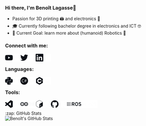 ### Hi there, I'm Benoît Lagasse👋
- Passion for 3D printing 🖨️ and electronics 🔌
- 🎓 Currently following bachelor degree in electronics and ICT 🤓
- 🥅 Current Goal: learn more about (humanoid) Robotics 🤖

### Connect with me:

[<img align="left" alt="YouTube" width="25px" src="/icons/youtube.png" />][youtube]
[<img align="left" alt="YouTube" width="25px" src="/icons/youtube_w.png" />][youtube]

[<img align="left" alt="Twitter" width="25px" src="/icons/twitter.png" />][twitter]
[<img align="left" alt="Twitter" width="25px" src="/icons/twitter_w.png" />][twitter]

[<img align="left" alt="LinkedIn" width="25px" src="/icons/linkedin.png" />][linkedin]
[<img align="left" alt="LinkedIn" width="25px" src="/icons/linkedin_w.png" />][linkedin]

<br />

### Languages:

<img align="left" alt="Python"     height="25px" src="/icons/python.png" />
<img align="left" alt="Python"     height="25px" src="/icons/python_w.png" />

<img align="left" alt="C#"     height="25px" src="/icons/csharp.png" />
<img align="left" alt="C#"     height="25px" src="/icons/csharp_w.png" />

<img align="left" alt="C++"     height="25px" src="/icons/cplusplus.png" />
<img align="left" alt="C++"     height="25px" src="/icons/cplusplus_w.png" />

<br />

### Tools:

<img align="left" alt="VS Code"  width="25px"  src="/icons/visualstudiocode.png" />
<img align="left" alt="VS Code"  width="25px"  src="/icons/visualstudiocode_w.png" />

<img align="left" alt="Arduino"  width="25px"  src="/icons/arduino.png" />
<img align="left" alt="Arduino"  width="25px"  src="/icons/arduino_w.png" />

<img align="left" alt="Bash"  width="25px"  src="/icons/gnubash.png" />
<img align="left" alt="Bash"  width="25px"  src="/icons/gnubash_w.png" />

<img align="left" alt="GitHub"  width="25px"  src="/icons/github.png" />
<img align="left" alt="GitHub"  width="25px"  src="/icons/github_w.png" />

<img align="left" alt="ROS"     height="25px" src="/icons/ros.png" />
<img align="left" alt="ROS"     height="25px" src="/icons/ros_w.png" />

<br />

<br />
  <summary>:zap: GitHub Stats</summary>
  <img align="left" alt="Benoît's GitHub Stats" src="https://github-readme-stats.benoit-ldl.vercel.app/api?username=Benoit-LdL&theme=radical&show_icons=true&hide_border=true" />
<br />

[twitter]: https://twitter.com/Benoit_Lagasse
[youtube]: https://www.youtube.com/channel/UCuAWMRR3BdT-krnY0wwdvYg
[linkedin]: https://www.linkedin.com/in/benoit-ldl
